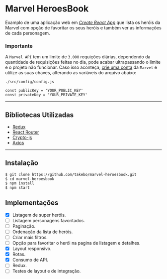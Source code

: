 # Marvel HeroesBook

Examplo de uma aplicação web em [_Create React App_](https://github.com/facebookincubator/create-react-app) que lista os heróis da Marvel com opção de favoritar os seus heróis e também ver as informações de cada personagem.

### **Importante**

A `Marvel API` tem um limite de `3.000` requições diárias, dependendo da quantidade de requisições feitas no dia, pode acabar ultrapassando o limite e o projeto não funcionar. Caso isso aconteça, [crie uma conta](https://developer.marvel.com/documentation/getting_started) da `Marvel` e utilize as suas chaves, alterando as variáveis do arquivo abaixo:

`./src/config/config.js`

```
const publicKey = 'YOUR_PUBLIC_KEY'
const privateKey = 'YOUR_PRIVATE_KEY'
```

---

## Bibliotecas Utilizadas

-   [Redux](http://redux.js.org/)
-   [React Router](https://reacttraining.com/react-router/)
-   [Crypto-js](https://github.com/brix/crypto-js)
-   [Axios](https://github.com/axios/axios)

---

## Instalação

```
$ git clone https://github.com/takebo/marvel-heroesbook.git
$ cd marvel-heroesbook
$ npm install
$ npm start
```

## Implementações

-   [x] Listagem de super heróis.
-   [ ] Listagem personagens favoritados.
-   [ ] Paginação.
-   [ ] Ordenação da lista de heróis.
-   [ ] Criar mais filtros.
-   [ ] Opção para favoritar o herói na pagina de listagem e detalhes.
-   [x] Layout responsivo.
-   [x] Rotas.
-   [x] Consumo de API.
-   [ ] Redux.
-   [ ] Testes de layout e de integração.
